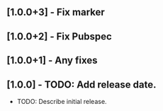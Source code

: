 ## [1.0.0+3] - Fix marker

## [1.0.0+2] - Fix Pubspec

## [1.0.0+1] - Any fixes

## [1.0.0] - TODO: Add release date.

* TODO: Describe initial release.
